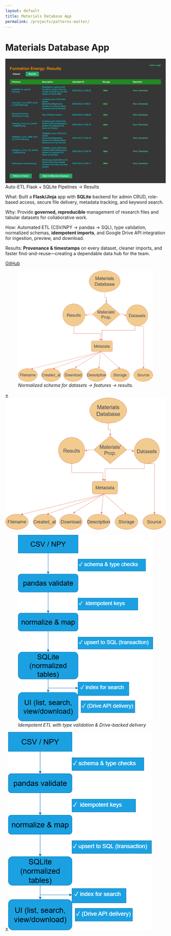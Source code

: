 ```yaml
---
layout: default
title: Materials Database App
permalink: /projects/patterns-matter/
---
```

# Materials Database App

<div class="media">
  <img src="/assets/img/projects/db-app/hero.png" alt="Results with provenance & one-click View/Download" />
</div>

<div class="metrics">
  <span class="metric">Auto-ETL</span>
  <span class="metric alt">Flask + SQLite</span>
  <span class="metric good">Pipelines → Results</span>
</div>

<p><span class="label">What:</span> Built a <strong>Flask/Jinja</strong> app with <strong>SQLite</strong> backend for admin CRUD, role-based access, secure file delivery, metadata tracking, and keyword search.</p>
<p><span class="label">Why:</span> Provide <strong>governed, reproducible</strong> management of research files and tabular datasets for collaborative work.</p>
<p><span class="label">How:</span> Automated ETL (CSV/NPY → pandas → SQL), type validation, normalized schemas, <strong>idempotent imports</strong>, and Google Drive API integration for ingestion, preview, and download.</p>
<p><span class="label">Results:</span> <strong>Provenance & timestamps</strong> on every dataset, cleaner imports, and faster find-and-reuse—creating a dependable data hub for the team.</p>



<p><a class="btn" href="https://github.com/submerged-in-matrix/Patterns-Matter" target="_blank" rel="noopener">GitHub</a></p>

<div class="gallery stack">
  <figure class="figure tilt">
    <a href="#db-fig1"><img src="/assets/img/projects/db-app/fig1.png" alt=""></a>
    <figcaption><em>Normalized schema for datasets → features → results.</em></figcaption>
  </figure>
  <div id="db-fig1" class="lb"><a class="x" href="#">×</a><img src="/assets/img/projects/db-app/fig1.png" alt=""></div>

  <figure class="figure tilt">
    <a href="#db-fig2"><img src="/assets/img/projects/db-app/fig2.png" alt=""></a>
    <figcaption><em>Idempotent ETL with type validation & Drive-backed delivery</em></figcaption>
  </figure>
  <div id="db-fig2" class="lb"><a class="x" href="#">×</a><img src="/assets/img/projects/db-app/fig2.png" alt=""></div>
</div>
